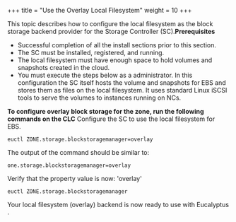 +++
title = "Use the Overlay Local Filesystem"
weight = 10
+++

This topic describes how to configure the local filesystem as the block storage backend provider for the Storage Controller (SC).**Prerequisites** 

* Successful completion of all the install sections prior to this section. 
* The SC must be installed, registered, and running. 
* The local filesystem must have enough space to hold volumes and snapshots created in the cloud. 
* You must execute the steps below as a administrator. 
In this configuration the SC itself hosts the volume and snapshots for EBS and stores them as files on the local filesystem. It uses standard Linux iSCSI tools to serve the volumes to instances running on NCs. 

**To configure overlay block storage for the zone, run the following commands on the CLC** Configure the SC to use the local filesystem for EBS. 

    euctl ZONE.storage.blockstoragemanager=overlay 

The output of the command should be similar to: 

    one.storage.blockstoragemanager=overlay

Verify that the property value is now: 'overlay' 

    euctl ZONE.storage.blockstoragemanager

Your local filesystem (overlay) backend is now ready to use with Eucalyptus . 

